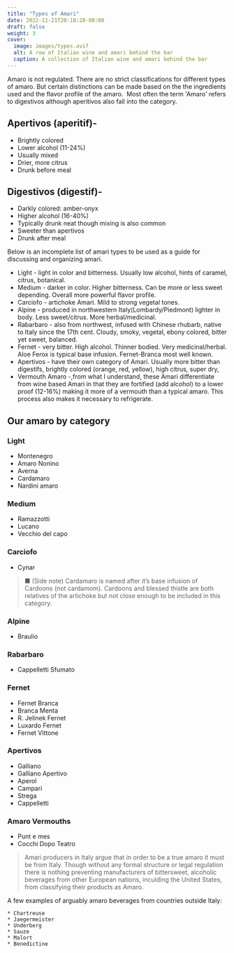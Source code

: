 ```yaml
---
title: "Types of Amari"
date: 2022-11-21T20:18:28-08:00
draft: false
weight: 3
cover:
  image: images/types.avif
  alt: A row of Italian wine and amari behind the bar
  caption: A collection of Italian wine and amari behind the bar
---
```


Amaro is not regulated. There are no strict classifications for different types of amaro. But certain distinctions can be made based on the the ingredients used and the flavor profile of the amaro.
![]()
Most often the term 'Amaro' refers to digestivos although aperitivos also fall into the category.

## Apertivos (aperitif)-

- Brightly colored
- Lower alcohol (11-24%)
- Usually mixed
- Drier, more citrus
- Drunk before meal

## Digestivos (digestif)-

- Darkly colored: amber-onyx
- Higher alcohol (16-40%)
- Typically drunk neat though mixing is also common
- Sweeter than apertivos
- Drunk after meal

Below is an incomplete list of amari types to be used as a guide for discussing and organizing amari.

- Light - light in color and bitterness. Usually low alcohol, hints of caramel, citrus,
  botanical.
  ![]()
- Medium - darker in color. Higher bitterness. Can be more or less sweet depending.
  Overall more powerful flavor profile.
  ![]()
- Carciofo - artichoke Amari. Mild to strong vegetal tones.
  ![]()
- Alpine - produced in northwestern Italy(Lombardy/Piedmont) lighter in body. Less sweet/citrus. More herbal/medicinal.
  ![]()
- Rabarbaro - also from northwest, infused with Chinese rhubarb, native to Italy since the 17th cent. Cloudy, smoky, vegetal, ebony colored, bitter yet sweet, balanced.
  ![]()
- Fernet - very bitter. High alcohol. Thinner bodied. Very medicinal/herbal. Aloe Ferox is
  typical base infusion. Fernet-Branca most well known.
  ![]()
- Apertivos - have their own category of Amari. Usually more bitter than digestifs, brightly colored (orange, red, yellow), high citrus, super dry,
  ![]()
- Vermouth Amaro -,from what I understand, these Amari differentiate from wine based
  Amari in that they are fortified (add alcohol) to a lower proof (12-16%) making it more of
  a vermouth than a typical amaro. This process also makes it necessary to refrigerate.

## Our amaro by category

### Light

- Montenegro
- Amaro Nonino
- Averna
- Cardamaro
- Nardini amaro

### Medium

- Ramazzotti
- Lucano
- Vecchio del capo

### Carciofo

- Cynar

> ■ (Side note) Cardamaro is named after it’s base infusion of Cardoons (not cardamom). Cardoons and blessed thistle are both relatives of the artichoke but not close enough to be included in this category.

### Alpine

- Braulio

### Rabarbaro

- Cappelletti Sfumato

### Fernet

- Fernet Branca
- Branca Menta
- R. Jelínek Fernet
- Luxardo Fernet
- Fernet Vittone

### Apertivos

- Galliano
- Galliano Apertivo
- Aperol
- Campari
- Strega
- Cappelletti

### Amaro Vermouths

- Punt e mes
- Cocchi Dopo Teatro

> Amari producers in Italy argue that in order to be a true amaro it must be from Italy. Though without any formal structure or legal regulation there is nothing preventing manufacturers of bittersweet, alcoholic beverages from other European nations, inculding the United States, from classifying their products as Amaro.

A few examples of arguably amaro beverages from countries outside Italy:

    * Chartreuse
    * Jaegermeister
    * Underberg
    * Sauze
    * Malort
    * Benedictine
